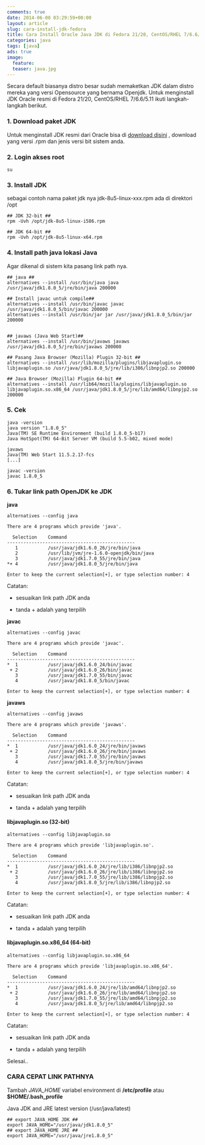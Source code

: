 ```yaml
---
comments: true
date: 2014-06-08 03:29:59+00:00
layout: article
slug: cara-install-jdk-fedora
title: Cara Install Oracle Java JDK di Fedora 21/20, CentOS/RHEL 7/6.6/5.11
categories: java
tags: [java]
ads: true
image:
  feature:
  teaser: java.jpg
---
```


Secara default biasanya distro besar sudah memaketkan JDK dalam distro mereka yang versi Opensource yang bernama Openjdk. Untuk menginstall JDK Oracle resmi di Fedora 21/20, CentOS/RHEL 7/6.6/5.11 ikuti langkah-langkah berikut.



### 1. Download paket JDK



Untuk menginstall JDK resmi dari Oracle bisa di [download disini](http://www.oracle.com/technetwork/java/javase/downloads/index.html) , download yang versi .rpm dan jenis versi bit sistem anda.



### 2. Login akses root





    su





### 3. Install JDK



sebagai contoh nama paket jdk nya jdk-8u5-linux-xxx.rpm ada di direktori /opt



    ## JDK 32-bit ##
    rpm -Uvh /opt/jdk-8u5-linux-i586.rpm

    ## JDK 64-bit ##
    rpm -Uvh /opt/jdk-8u5-linux-x64.rpm






### 4. Install path java lokasi Java



Agar dikenal di sistem kita pasang link path nya.



    ## java ##
    alternatives --install /usr/bin/java java /usr/java/jdk1.8.0_5/jre/bin/java 200000

    ## Install javac untuk compile##
    alternatives --install /usr/bin/javac javac /usr/java/jdk1.8.0_5/bin/javac 200000
    alternatives --install /usr/bin/jar jar /usr/java/jdk1.8.0_5/bin/jar 200000


    ## javaws (Java Web Start)##
    alternatives --install /usr/bin/javaws javaws /usr/java/jdk1.8.0_5/jre/bin/javaws 200000

    ## Pasang Java Browser (Mozilla) Plugin 32-bit ##
    alternatives --install /usr/lib/mozilla/plugins/libjavaplugin.so libjavaplugin.so /usr/java/jdk1.8.0_5/jre/lib/i386/libnpjp2.so 200000

    ## Java Browser (Mozilla) Plugin 64-bit ##
    alternatives --install /usr/lib64/mozilla/plugins/libjavaplugin.so libjavaplugin.so.x86_64 /usr/java/jdk1.8.0_5/jre/lib/amd64/libnpjp2.so 200000







### 5. Cek





    java -version
    java version "1.8.0_5"
    Java(TM) SE Runtime Environment (build 1.8.0_5-b17)
    Java HotSpot(TM) 64-Bit Server VM (build 5.5-b02, mixed mode)

    javaws
    Java(TM) Web Start 11.5.2.17-fcs
    [...]

    javac -version
    javac 1.8.0_5







### 6. Tukar link path OpenJDK ke JDK



**java**




    alternatives --config java

    There are 4 programs which provide 'java'.

      Selection    Command
    -----------------------------------------------
       1           /usr/java/jdk1.6.0_26/jre/bin/java
       2           /usr/lib/jvm/jre-1.6.0-openjdk/bin/java
       3           /usr/java/jdk1.7.0_55/jre/bin/java
    *+ 4           /usr/java/jdk1.8.0_5/jre/bin/java

    Enter to keep the current selection[+], or type selection number: 4




Catatan:





  * sesuaikan link path JDK anda



  * tanda + adalah yang terpilih






**javac**



    alternatives --config javac

    There are 4 programs which provide 'javac'.

      Selection    Command
    -----------------------------------------------
    *  1           /usr/java/jdk1.6.0_24/bin/javac
     + 2           /usr/java/jdk1.6.0_26/bin/javac
       3           /usr/java/jdk1.7.0_55/bin/javac
       4           /usr/java/jdk1.8.0_5/bin/javac

    Enter to keep the current selection[+], or type selection number: 4




**javaws**



    alternatives --config javaws

    There are 4 programs which provide 'javaws'.

      Selection    Command
    -----------------------------------------------
    *  1           /usr/java/jdk1.6.0_24/jre/bin/javaws
     + 2           /usr/java/jdk1.6.0_26/jre/bin/javaws
       3           /usr/java/jdk1.7.0_55/jre/bin/javaws
       4           /usr/java/jdk1.8.0_5/jre/bin/javaws

    Enter to keep the current selection[+], or type selection number: 4





Catatan:





  * sesuaikan link path JDK anda



  * tanda + adalah yang terpilih






#### libjavaplugin.so (32-bit)





    alternatives --config libjavaplugin.so

    There are 4 programs which provide 'libjavaplugin.so'.

      Selection    Command
    -----------------------------------------------
    *  1           /usr/java/jdk1.6.0_24/jre/lib/i386/libnpjp2.so
     + 2           /usr/java/jdk1.6.0_26/jre/lib/i386/libnpjp2.so
       3           /usr/java/jdk1.7.0_55/jre/lib/i386/libnpjp2.so
       4           /usr/java/jdk1.8.0_5/jre/lib/i386/libnpjp2.so

    Enter to keep the current selection[+], or type selection number: 4








Catatan:





  * sesuaikan link path JDK anda



  * tanda + adalah yang terpilih






#### libjavaplugin.so.x86_64 (64-bit)





    alternatives --config libjavaplugin.so.x86_64

    There are 4 programs which provide 'libjavaplugin.so.x86_64'.

      Selection    Command
    -----------------------------------------------
    *  1           /usr/java/jdk1.6.0_24/jre/lib/amd64/libnpjp2.so
     + 2           /usr/java/jdk1.6.0_26/jre/lib/amd64/libnpjp2.so
       3           /usr/java/jdk1.7.0_55/jre/lib/amd64/libnpjp2.so
       4           /usr/java/jdk1.8.0_5/jre/lib/amd64/libnpjp2.so

    Enter to keep the current selection[+], or type selection number: 4





Catatan:





  * sesuaikan link path JDK anda



  * tanda + adalah yang terpilih






Selesai..



### **CARA CEPAT LINK PATHNYA**



Tambah *JAVA_HOME* variabel environment di **/etc/profile** atau **$HOME/.bash_profile**

Java JDK and JRE latest version (/usr/java/latest)




    ## export JAVA_HOME JDK ##
    export JAVA_HOME="/usr/java/jdk1.8.0_5"
    ## export JAVA_HOME JRE ##
    export JAVA_HOME="/usr/java/jre1.8.0_5"
